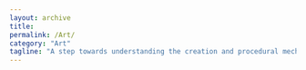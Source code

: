 ```yaml
---
layout: archive
title: 
permalink: /Art/
category: "Art"
tagline: "A step towards understanding the creation and procedural mechanism of a machine"
---
```

